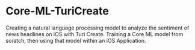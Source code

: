 # Core-ML-TuriCreate
Creating a natural language processing model  to analyze the sentiment of news headlines on iOS with Turi Create. Training a Core ML model from scratch, then using that model within an iOS Application. 
